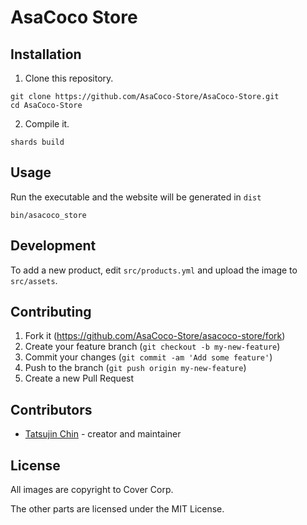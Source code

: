 # AsaCoco Store

## Installation

1. Clone this repository.

```
git clone https://github.com/AsaCoco-Store/AsaCoco-Store.git
cd AsaCoco-Store
```

2. Compile it.

```
shards build
```

## Usage

Run the executable and the website will be generated in `dist`

```
bin/asacoco_store
```

## Development

To add a new product, edit `src/products.yml` and upload the image to `src/assets`.

## Contributing

1. Fork it (<https://github.com/AsaCoco-Store/asacoco-store/fork>)
2. Create your feature branch (`git checkout -b my-new-feature`)
3. Commit your changes (`git commit -am 'Add some feature'`)
4. Push to the branch (`git push origin my-new-feature`)
5. Create a new Pull Request

## Contributors

- [Tatsujin Chin](https://github.com/c910335) - creator and maintainer

## License

All images are copyright to Cover Corp.

The other parts are licensed under the MIT License.

